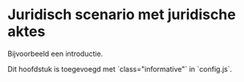 # Juridisch scenario met juridische aktes

Bijvoorbeeld een introductie.

<p class="note" title="index">
Dit hoofdstuk is toegevoegd met `class="informative"` in `config.js`.
</p>
